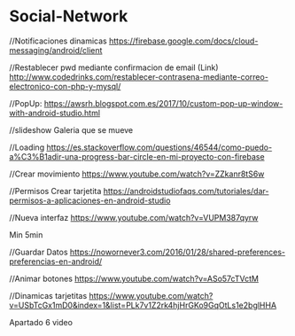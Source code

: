 # Social-Network

//Notificaciones dinamicas
https://firebase.google.com/docs/cloud-messaging/android/client

//Restablecer pwd mediante confirmacion de email (Link)
http://www.codedrinks.com/restablecer-contrasena-mediante-correo-electronico-con-php-y-mysql/

//PopUp:
https://awsrh.blogspot.com.es/2017/10/custom-pop-up-window-with-android-studio.html


//slideshow Galeria que se mueve

//Loading
https://es.stackoverflow.com/questions/46544/como-puedo-a%C3%B1adir-una-progress-bar-circle-en-mi-proyecto-con-firebase

//Crear movimiento
https://www.youtube.com/watch?v=ZZkanr8tS6w

//Permisos Crear tarjetita
https://androidstudiofaqs.com/tutoriales/dar-permisos-a-aplicaciones-en-android-studio

//Nueva interfaz
https://www.youtube.com/watch?v=VUPM387qyrw

Min 5min

//Guardar Datos
https://nowornever3.com/2016/01/28/shared-preferences-preferencias-en-android/

//Animar botones
https://www.youtube.com/watch?v=ASo57cTVctM

//Dinamicas tarjetitas
https://www.youtube.com/watch?v=USbTcGx1mD0&index=1&list=PLk7v1Z2rk4hjHrGKo9GqOtLs1e2bglHHA

Apartado 6 video
